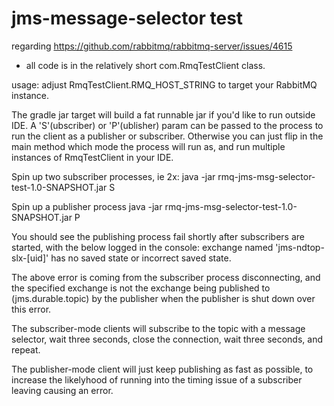 # jms-message-selector test

regarding https://github.com/rabbitmq/rabbitmq-server/issues/4615

- all code is in the relatively short com.RmqTestClient class.

usage:
adjust RmqTestClient.RMQ_HOST_STRING to target your RabbitMQ instance.

The gradle jar target will build a fat runnable jar if you'd like to run outside IDE.  A 'S'(ubscriber) or 'P'(ublisher) param can be passed to the process to run the client as a publisher or subscriber.
Otherwise you can just flip in the main method which mode the process will run as, and run multiple instances of RmqTestClient in your IDE.

Spin up two subscriber processes, ie 2x:
java -jar rmq-jms-msg-selector-test-1.0-SNAPSHOT.jar S

Spin up a publisher process
java -jar rmq-jms-msg-selector-test-1.0-SNAPSHOT.jar P

You should see the publishing process fail shortly after subscribers are started, with the below logged in the console:
exchange named 'jms-ndtop-slx-[uid]' has no saved state or incorrect saved state.

The above error is coming from the subscriber process disconnecting, and the specified exchange is not the exchange being published to (jms.durable.topic) by the publisher when the publisher is shut down over this error.

The subscriber-mode clients will subscribe to the topic with a message selector, wait three seconds, close the connection, wait three seconds, and repeat.

The publisher-mode client will just keep publishing as fast as possible, to increase the likelyhood of running into the timing issue of a subscriber leaving causing an error.

